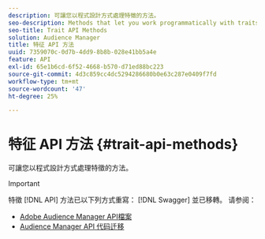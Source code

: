 ```yaml
---
description: 可讓您以程式設計方式處理特徵的方法。
seo-description: Methods that let you work programmatically with traits.
seo-title: Trait API Methods
solution: Audience Manager
title: 特征 API 方法
uuid: 7359070c-0d7b-4dd9-8b8b-028e41bb5a4e
feature: API
exl-id: 65e1b6cd-6f52-4668-b570-d71ed88bc223
source-git-commit: 4d3c859cc4dc5294286680b0e63c287e0409f7fd
workflow-type: tm+mt
source-wordcount: '47'
ht-degree: 25%

---
```


# 特征 API 方法 {#trait-api-methods}

可讓您以程式設計方式處理特徵的方法。

>[!IMPORTANT]
>
>特徵 [!DNL API] 方法已以下列方式重寫： [!DNL Swagger] 並已移轉。 请参阅：
>
>* [Adobe Audience Manager API檔案](https://bank.demdex.com/portal/swagger/index.html)
>* [Audience Manager API 代码迁移](../../api/api-swagger-migration.md)

